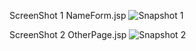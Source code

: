 ScreenShot 1 NameForm.jsp
![Snapshot 1](https://cloud.githubusercontent.com/assets/16937627/14211693/07a900ae-f84d-11e5-95d9-ad82bdbd7b9e.JPG)

ScreenShot 2 OtherPage.jsp 
![Snapshot 2](https://cloud.githubusercontent.com/assets/16937627/14211707/210b4ab6-f84d-11e5-8aa1-b19496adb93e.JPG)

